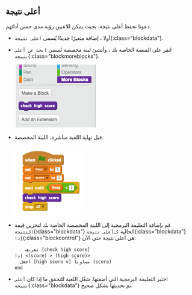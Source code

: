 ## أعلى نتيجة

دعونا نحفظ أعلى نتيجة، بحيث يمكن للاعبين رؤية مدى حسن أدائهم.

+ أولا ، إضافة متغيرًا جديدًا يُسمى `أعلى نتيجة`{:class="blockdata"}.

+ انقر على المنصة الخاصة بك ، وأنشئ لبنة مخصصة تُسمى `ابحث عن أعلى نتيجة`{:class="blockmoreblocks"}.
    
    ![لقطة الشاشة](images/dots-custom-1.png)

+ قبل نهاية اللعبة مباشرة، اللبنة المخصصة.
    
    ![لقطة الشاشة](images/dots-custom-2.png)

+ قم بإضافة التعليمة البرمجية إلى اللبنة المخصصة الخاصة بك لتخزين قيمة `النتيجة`{:class="blockdata"} الحالية `كـأعلى نتيجة`{:class="blockdata"} `إذا`{:class="blockcontrol"} هي أعلى نتيجة حتى الآن:
    
    ```blocks
        تعريف [check high score]
    إذا <(score) > (high score)> 
      اجعل [high score v] مساوياً (score)
    end
    ```

+ اختبر التعليمة البرمجية التي أضفتها. شغّل اللعبة للتحقق ما إذا كان `أعلى نتيجة`{:class="blockdata"} تم تحديثها بشكل صحيح.